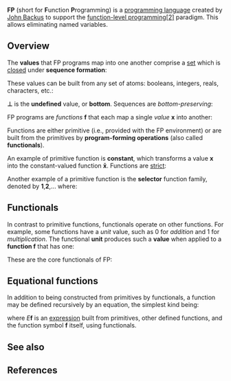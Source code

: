 **FP** (short for **F**unction **P**rogramming) is a [programming language][0] created by [John Backus][1] to support the [function-level programming][2][\[2\]][3] paradigm. This allows eliminating named variables.

## Overview

The **values** that FP programs map into one another comprise a [set][4] which is [closed][5] under **sequence formation**:

These values can be built from any set of atoms: booleans, integers, reals, characters, etc.:

**⊥** is the **undefined** value, or **bottom**. Sequences are _bottom-preserving_:

FP programs are _functions_ **f** that each map a single _value_ **x** into another:

Functions are either primitive (i.e., provided with the FP environment) or are built from the primitives by **program-forming operations** (also called **functionals**).

An example of primitive function is **constant**, which transforms a value **x** into the constant-valued function **x̄**. Functions are [strict][6]:

Another example of a primitive function is the **selector** function family, denoted by **1**,**2**,... where:

## Functionals

In contrast to primitive functions, functionals operate on other functions. For example, some functions have a _unit_ value, such as 0 for _addition_ and 1 for _multiplication_. The functional **unit** produces such a **value** when applied to a **function f** that has one:

These are the core functionals of FP:

## Equational functions

In addition to being constructed from primitives by functionals, a function may be defined recursively by an equation, the simplest kind being:

where _E_**f** is an [expression][7] built from primitives, other defined functions, and the function symbol **f** itself, using functionals.

## See also

## References

[0]: /wiki/Programming_language "Programming language"
[1]: /wiki/John_Backus "John Backus"
[2]: /wiki/Function-level_programming "Function-level programming"
[3]: #cite_note-Backus_1977-2
[4]: /wiki/Set_(computer_science) "Set (computer science)"
[5]: /wiki/Closure_(mathematics) "Closure (mathematics)"
[6]: /wiki/Strict_function "Strict function"
[7]: /wiki/Expression_(programming) "Expression (programming)"